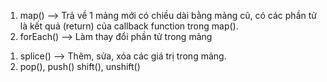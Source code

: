<!-- Những Method của Array không làm thay đổi mẩng ban đầu -->

1. map() --> Trả về 1 mảng mới có chiều dài bằng mảng cũ, có các phần tử là kết quả (return) của callback function trong map().
2. forEach() --> Làm thay đổi phần tử trong mảng

<!-- Method làm thay đổi chính mảng -->

1. splice() --> Thêm, sửa, xóa các giá trị trong mảng.
2. pop(), push() shift(), unshift()

